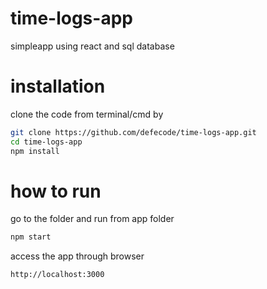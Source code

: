 # time-logs-app
simpleapp using react and sql database

# installation
clone the code from terminal/cmd by 

```sh
git clone https://github.com/defecode/time-logs-app.git
cd time-logs-app
npm install
```

# how to run
go to the folder and run from app folder

```sh
npm start
```

access the app through browser

```sh
http://localhost:3000
```

